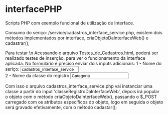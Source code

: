 # interfacePHP
Scripts PHP com exemplo funcional de utilização de Interface.

Consumo do seriço: /service/cadastros_interface_service.php, existem dois métodos implementados por interface, criaObjetoDaInterfaceWeb() e cadastrar();

Para testar \n
Acessando o arquivo Testes_de_Cadastros.html, poderá ser realizado testes de inserção, para ver o funcionamento da interface aplicada.
No formulário é preciso enviar dois inputs adicionais:
1 - Nome do seriço: 
<input type="text" name="servico" value="cadastros_interface_service" /> <br />
2 - Nome da classe do registro
<input type="text" name="classeRegistroDaInterfaceWeb" value="Categoria" /><br />

Com isso o arquivo cadastros_interface_service.php vai instanciar uma classe a partir do input 'classeRegistroDaInterfaceWeb', depois irá popular o objeto com o método criaObjetoDaInterfaceWeb(), passando o $_POST carregado com os atributos específicos do objeto, logo em seguida o objeto será gravado efetivamente, com o método cadastar();





